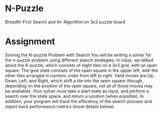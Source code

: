 # N-Puzzle
Breadth-First Search and A* Algorithm on 3x3 puzzle board

# Assignment
Solving the N-puzzle Problem with Search
You will be writing a solver for the n-puzzle problem using different search strategies. In class,
we talked about the 8-puzzle, which consists of eight tiles on a 3x3 grid, with an open square.
The goal state consists of the open square in the upper left, with the other tiles arranged in
numeric order from left to right.
Valid moves are Up, Down, Left, and Right, which
shift a tile into the open square (though, depending
on the position of the open square, not all of those
moves may be available).
Your solver must take a start state as input, and
perform a search over the state space, and return a
solution (when possible). In addition, your program will track the efficiency of the search
process and report back performance metrics (more details below).

